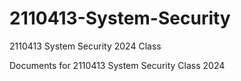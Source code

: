 # 2110413-System-Security
2110413 System Security 2024 Class

Documents for 2110413 System Security Class 2024